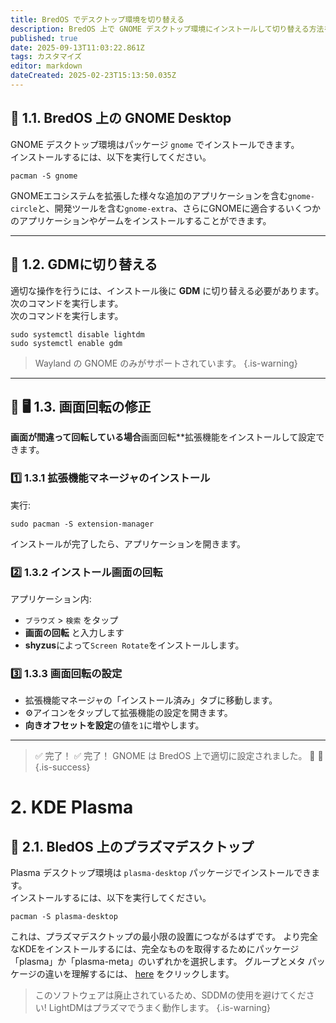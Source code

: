 ```yaml
---
title: BredOS でデスクトップ環境を切り替える
description: BredOS 上で GNOME デスクトップ環境にインストールして切り替える方法を学びます。
published: true
date: 2025-09-13T11:03:22.861Z
tags: カスタマイズ
editor: markdown
dateCreated: 2025-02-23T15:13:50.035Z
---
```


## 🎨 1.1. BredOS 上の GNOME Desktop

GNOME デスクトップ環境はパッケージ `gnome` でインストールできます。\
インストールするには、以下を実行してください。

```
pacman -S gnome
```

GNOMEエコシステムを拡張した様々な追加のアプリケーションを含む`gnome-circle`と、開発ツールを含む`gnome-extra`、さらにGNOMEに適合するいくつかのアプリケーションやゲームをインストールすることができます。

---

## 🔄 1.2. GDMに切り替える

適切な操作を行うには、インストール後に **GDM** に切り替える必要があります。\
次のコマンドを実行します。\
次のコマンドを実行します。

```
sudo systemctl disable lightdm
sudo systemctl enable gdm
```

> Wayland の GNOME のみがサポートされています。
> {.is-warning}

---

## 🔄 🖥️ 1.3. 画面回転の修正

**画面が間違って回転している場合**画面回転\*\*拡張機能をインストールして設定できます。

### 1️⃣ 1.3.1 拡張機能マネージャのインストール

実行:

```
sudo pacman -S extension-manager
```

インストールが完了したら、アプリケーションを開きます。

### 2️⃣ 1.3.2 インストール画面の回転

アプリケーション内:

- `ブラウズ` > `検索` をタップ
- **画面の回転** と入力します
- **shyzus**によって`Screen Rotate`をインストールします。

### 3️⃣ 1.3.3 画面回転の設定

- 拡張機能マネージャの「インストール済み」タブに移動します。
- ⚙️アイコンをタップして拡張機能の設定を開きます。
- **向きオフセットを設定**の値を`1`に増やします。

---

> ✅ 完了！ ✅ 完了！ GNOME は BredOS 上で適切に設定されました。 🚀 🚀\
> {.is-success}

# 2. KDE Plasma

## 🎨 2.1. BledOS 上のプラズマデスクトップ

Plasma デスクトップ環境は `plasma-desktop` パッケージでインストールできます。\
インストールするには、以下を実行してください。

```
pacman -S plasma-desktop
```

これは、プラズマデスクトップの最小限の設置につながるはずです。 より完全なKDEをインストールするには、完全なものを取得するためにパッケージ「plasma」か「plasma-meta」のいずれかを選択します。 グループとメタ パッケージの違いを理解するには、 [here](https://wiki.archlinux.org/title/Meta_package_and_package_group) をクリックします。

> このソフトウェアは廃止されているため、SDDMの使用を避けてください! LightDMはプラズマでうまく動作します。
> {.is-warning}

